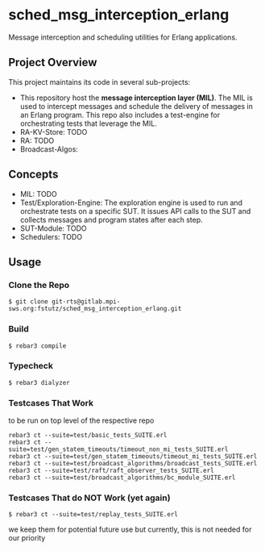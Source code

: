 sched_msg_interception_erlang
=====

Message interception and scheduling utilities for Erlang applications.

## Project Overview

This project maintains its code in several sub-projects:

- This repository host the **message interception layer (MIL)**. The MIL is used to intercept messages and schedule the delivery of messages in an Erlang program. This repo also includes a test-engine for orchestrating tests that leverage the MIL.
- RA-KV-Store: TODO
- RA: TODO
- Broadcast-Algos:

## Concepts

- MIL: TODO
- Test/Exploration-Engine: The exploration engine is used to run and orchestrate tests on a specific SUT. It issues API calls to the SUT and collects messages and program states after each step.
- SUT-Module: TODO
- Schedulers: TODO

## Usage

### Clone the Repo

```
$ git clone git-rts@gitlab.mpi-sws.org:fstutz/sched_msg_interception_erlang.git
```

### Build

    $ rebar3 compile


### Typecheck

    $ rebar3 dialyzer

### Testcases That Work
to be run on top level of the respective repo

    rebar3 ct --suite=test/basic_tests_SUITE.erl
    rebar3 ct --suite=test/gen_statem_timeouts/timeout_non_mi_tests_SUITE.erl
    rebar3 ct --suite=test/gen_statem_timeouts/timeout_mi_tests_SUITE.erl
    rebar3 ct --suite=test/broadcast_algorithms/broadcast_tests_SUITE.erl
    rebar3 ct --suite=test/raft/raft_observer_tests_SUITE.erl
    rebar3 ct --suite=test/broadcast_algorithms/bc_module_SUITE.erl

### Testcases That do NOT Work (yet again)

    $ rebar3 ct --suite=test/replay_tests_SUITE.erl
we keep them for potential future use but currently, this is not needed for our priority
